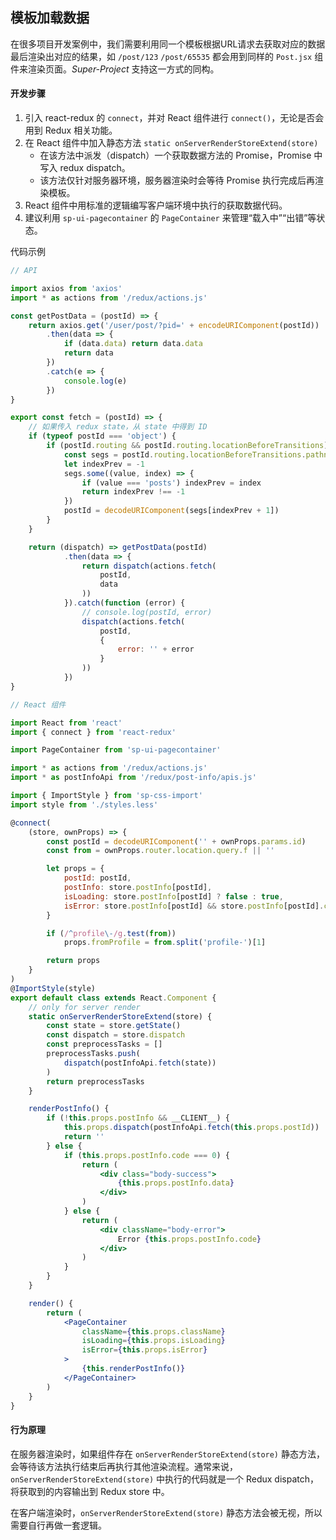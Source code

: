## 模板加载数据

在很多项目开发案例中，我们需要利用同一个模板根据URL请求去获取对应的数据最后渲染出对应的结果，如 `/post/123` `/post/65535` 都会用到同样的 `Post.jsx` 组件来渲染页面。*Super-Project* 支持这一方式的同构。

#### 开发步骤

1. 引入 react-redux 的 `connect`，并对 React 组件进行 `connect()`，无论是否会用到 Redux 相关功能。
2. 在 React 组件中加入静态方法 `static onServerRenderStoreExtend(store)`
   * 在该方法中派发（dispatch）一个获取数据方法的 Promise，Promise 中写入 redux dispatch。
   * 该方法仅针对服务器环境，服务器渲染时会等待 Promise 执行完成后再渲染模板。
3. React 组件中用标准的逻辑编写客户端环境中执行的获取数据代码。
4. 建议利用 `sp-ui-pagecontainer` 的 `PageContainer` 来管理“载入中”“出错”等状态。

代码示例

```js
// API

import axios from 'axios'
import * as actions from '/redux/actions.js'

const getPostData = (postId) => {
    return axios.get('/user/post/?pid=' + encodeURIComponent(postId))
        .then(data => {
            if (data.data) return data.data
            return data
        })
        .catch(e => {
            console.log(e)
        })
}

export const fetch = (postId) => {
    // 如果传入 redux state，从 state 中得到 ID
    if (typeof postId === 'object') {
        if (postId.routing && postId.routing.locationBeforeTransitions) {
            const segs = postId.routing.locationBeforeTransitions.pathname.split('/')
            let indexPrev = -1
            segs.some((value, index) => {
                if (value === 'posts') indexPrev = index
                return indexPrev !== -1
            })
            postId = decodeURIComponent(segs[indexPrev + 1])
        }
    }

    return (dispatch) => getPostData(postId)
            .then(data => {
                return dispatch(actions.fetch(
                    postId,
                    data
                ))
            }).catch(function (error) {
                // console.log(postId, error)
                dispatch(actions.fetch(
                    postId,
                    {
                        error: '' + error
                    }
                ))
            })
}
```

```jsx
// React 组件

import React from 'react'
import { connect } from 'react-redux'

import PageContainer from 'sp-ui-pagecontainer'

import * as actions from '/redux/actions.js'
import * as postInfoApi from '/redux/post-info/apis.js'

import { ImportStyle } from 'sp-css-import'
import style from './styles.less'

@connect(
    (store, ownProps) => {
        const postId = decodeURIComponent('' + ownProps.params.id)
        const from = ownProps.router.location.query.f || ''

        let props = {
            postId: postId,
            postInfo: store.postInfo[postId],
            isLoading: store.postInfo[postId] ? false : true,
            isError: store.postInfo[postId] && store.postInfo[postId].code !== 0 ? true : false
        }

        if (/^profile\-/g.test(from))
            props.fromProfile = from.split('profile-')[1]

        return props
    }
)
@ImportStyle(style)
export default class extends React.Component {
    // only for server render
    static onServerRenderStoreExtend(store) {
        const state = store.getState()
        const dispatch = store.dispatch
        const preprocessTasks = []
        preprocessTasks.push(
            dispatch(postInfoApi.fetch(state))
        )
        return preprocessTasks
    }

    renderPostInfo() {
        if (!this.props.postInfo && __CLIENT__) {
            this.props.dispatch(postInfoApi.fetch(this.props.postId))
            return ''
        } else {
            if (this.props.postInfo.code === 0) {
                return (
                    <div class="body-success">
                        {this.props.postInfo.data}
                    </div>
                )
            } else {
                return (
                    <div className="body-error">
                        Error {this.props.postInfo.code}
                    </div>
                )
            }
        }
    }

    render() {
        return (
            <PageContainer
                className={this.props.className}
                isLoading={this.props.isLoading}
                isError={this.props.isError}
            >
                {this.renderPostInfo()}
            </PageContainer>
        )
    }
}
```

#### 行为原理

在服务器渲染时，如果组件存在 `onServerRenderStoreExtend(store)` 静态方法，会等待该方法执行结束后再执行其他渲染流程。通常来说，`onServerRenderStoreExtend(store)` 中执行的代码就是一个 Redux dispatch，将获取到的内容输出到 Redux store 中。

在客户端渲染时，`onServerRenderStoreExtend(store)` 静态方法会被无视，所以需要自行再做一套逻辑。